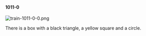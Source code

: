 #### 1011-0
![train-1011-0-0.png](https://github.com/lil-lab/nlvr/raw/master/nlvr/train/images/18/train-1011-0-0.png "train-1011-0-0.png")

There is a box with a black triangle, a yellow square and a circle.